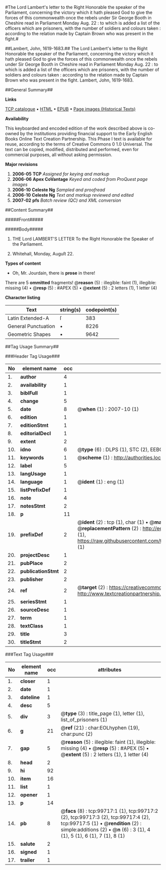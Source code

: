 #The Lord Lambert's letter to the Right Honorable the speaker of the Parliament, concerning the victory which it hath pleased God to give the forces of this commonwealth once the rebels under Sir George Booth in Cheshire read in Parliament Monday Aug. 22 : to which is added a list of the officers which are prisoners, with the number of soldiers and colours taken : according to the relation made by Captain Brown who was present in the fight.#

##Lambert, John, 1619-1683.##
The Lord Lambert's letter to the Right Honorable the speaker of the Parliament, concerning the victory which it hath pleased God to give the forces of this commonwealth once the rebels under Sir George Booth in Cheshire read in Parliament Monday Aug. 22 : to which is added a list of the officers which are prisoners, with the number of soldiers and colours taken : according to the relation made by Captain Brown who was present in the fight.
Lambert, John, 1619-1683.

##General Summary##

**Links**

[TCP catalogue](http://www.ota.ox.ac.uk/tcp/)  • 
[HTML](http://tei.it.ox.ac.uk/tcp/Texts-HTML/free/A48/A48628.html)  • 
[EPUB](http://tei.it.ox.ac.uk/tcp/Texts-EPUB/free/A48/A48628.epub) • 
[Page images (Historical Texts)](https://data.historicaltexts.jisc.ac.uk/view?pubId=eebo-13483729e&pageId=eebo-13483729e-99717-1)

**Availability**

This keyboarded and encoded edition of the
	       work described above is co-owned by the institutions
	       providing financial support to the Early English Books
	       Online Text Creation Partnership. This Phase I text is
	       available for reuse, according to the terms of Creative
	       Commons 0 1.0 Universal. The text can be copied,
	       modified, distributed and performed, even for
	       commercial purposes, all without asking permission.

**Major revisions**

1. __2006-05__ __TCP__ *Assigned for keying and markup*
1. __2006-06__ __Apex CoVantage__ *Keyed and coded from ProQuest page images*
1. __2006-10__ __Celeste Ng__ *Sampled and proofread*
1. __2006-10__ __Celeste Ng__ *Text and markup reviewed and edited*
1. __2007-02__ __pfs__ *Batch review (QC) and XML conversion*

##Content Summary##

#####Front#####

#####Body#####

1. THE Lord LAMBERT'S LETTER To the Right Honorable the Speaker of the Parliament.

1. Whitehall, Monday, Auguſt 22.

**Types of content**

  * Oh, Mr. Jourdain, there is **prose** in there!

There are 5 **ommitted** fragments! 
 @__reason__ (5) : illegible: faint (1), illegible: missing (4)  •  @__resp__ (5) : #APEX (5)  •  @__extent__ (5) : 2 letters (1), 1 letter (4)

**Character listing**


|Text|string(s)|codepoint(s)|
|---|---|---|
|Latin Extended-A|ſ|383|
|General Punctuation|•|8226|
|Geometric Shapes|▪|9642|

##Tag Usage Summary##

###Header Tag Usage###

|No|element name|occ|attributes|
|---|---|---|---|
|1.|__author__|4||
|2.|__availability__|1||
|3.|__biblFull__|1||
|4.|__change__|5||
|5.|__date__|8| @__when__ (1) : 2007-10 (1)|
|6.|__edition__|1||
|7.|__editionStmt__|1||
|8.|__editorialDecl__|1||
|9.|__extent__|2||
|10.|__idno__|6| @__type__ (6) : DLPS (1), STC (2), EEBO-CITATION (1), OCLC (1), VID (1)|
|11.|__keywords__|1| @__scheme__ (1) : http://authorities.loc.gov/ (1)|
|12.|__label__|5||
|13.|__langUsage__|1||
|14.|__language__|1| @__ident__ (1) : eng (1)|
|15.|__listPrefixDef__|1||
|16.|__note__|4||
|17.|__notesStmt__|2||
|18.|__p__|11||
|19.|__prefixDef__|2| @__ident__ (2) : tcp (1), char (1)  •  @__matchPattern__ (2) : ([0-9\-]+):([0-9IVX]+) (1), (.+) (1)  •  @__replacementPattern__ (2) : http://eebo.chadwyck.com/downloadtiff?vid=$1&page=$2 (1), https://raw.githubusercontent.com/textcreationpartnership/Texts/master/tcpchars.xml#$1 (1)|
|20.|__projectDesc__|1||
|21.|__pubPlace__|2||
|22.|__publicationStmt__|2||
|23.|__publisher__|2||
|24.|__ref__|2| @__target__ (2) : https://creativecommons.org/publicdomain/zero/1.0/ (1), http://www.textcreationpartnership.org/docs/. (1)|
|25.|__seriesStmt__|1||
|26.|__sourceDesc__|1||
|27.|__term__|1||
|28.|__textClass__|1||
|29.|__title__|3||
|30.|__titleStmt__|2||


###Text Tag Usage###

|No|element name|occ|attributes|
|---|---|---|---|
|1.|__closer__|1||
|2.|__date__|1||
|3.|__dateline__|1||
|4.|__desc__|5||
|5.|__div__|3| @__type__ (3) : title_page (1), letter (1), list_of_prisoners (1)|
|6.|__g__|21| @__ref__ (21) : char:EOLhyphen (19), char:punc (2)|
|7.|__gap__|5| @__reason__ (5) : illegible: faint (1), illegible: missing (4)  •  @__resp__ (5) : #APEX (5)  •  @__extent__ (5) : 2 letters (1), 1 letter (4)|
|8.|__head__|2||
|9.|__hi__|92||
|10.|__item__|16||
|11.|__list__|1||
|12.|__opener__|1||
|13.|__p__|14||
|14.|__pb__|8| @__facs__ (8) : tcp:99717:1 (1), tcp:99717:2 (2), tcp:99717:3 (2), tcp:99717:4 (2), tcp:99717:5 (1)  •  @__rendition__ (2) : simple:additions (2)  •  @__n__ (6) : 3 (1), 4 (1), 5 (1), 6 (1), 7 (1), 8 (1)|
|15.|__salute__|2||
|16.|__signed__|1||
|17.|__trailer__|1||
